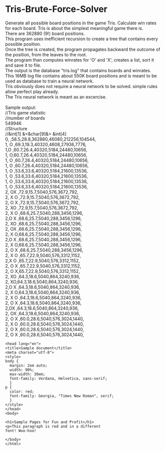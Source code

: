 # Tris-Brute-Force-Solver
Generate all possible board positions in the game Tris. Calculate win rates for each board.
Tris is about the simplest meaningful game there is.\
There are 362880 (9!) board positions.\
This program uses inefficient recursion to create a tree that contains every possible position.\
Once the tree is created, the program propagates backward the outcome of the position, from the leaves to the root.\
The program than computes winrates for 'O' and 'X', creates a list, sort it and save it to file.\
The output is the database "tris.log" that contains boards and winrates.\
This 16MB log file contains about 550K board positions and is meant to be used as database to train a neural network.\
Tris obviously does not require a neural network to be solved. simple rules allow perfect play already.\
The Tris neural network is meant as an excercise.\
\
Sample output:\
//Tris game statistic\
//number of boards\
549946\
//Structure\
//&int[1] &<&char[9]&> &int[4]\
0,         ,58.5,28.8,362880,46080,212256,104544,\
1,    O    ,69.3,19.3,40320,4608,27936,7776,\
1,O        ,60.7,26.4,40320,5184,24480,10656,\
1,        O,60.7,26.4,40320,5184,24480,10656,\
1,      O  ,60.7,26.4,40320,5184,24480,10656,\
1,  O      ,60.7,26.4,40320,5184,24480,10656,\
1,     O   ,53.6,33.6,40320,5184,21600,13536,\
1,   O     ,53.6,33.6,40320,5184,21600,13536,\
1,       O ,53.6,33.6,40320,5184,21600,13536,\
1, O       ,53.6,33.6,40320,5184,21600,13536,\
2,    OX   ,72.9,15.7,5040,576,3672,792,\
2, X  O    ,72.9,15.7,5040,576,3672,792,\
2,    O  X ,72.9,15.7,5040,576,3672,792,\
2,   XO    ,72.9,15.7,5040,576,3672,792,\
2, X    O  ,68.6,25.7,5040,288,3456,1296,\
2,O      X ,68.6,25.7,5040,288,3456,1296,\
2,     XO  ,68.6,25.7,5040,288,3456,1296,\
2,  OX     ,68.6,25.7,5040,288,3456,1296,\
2,   X    O,68.6,25.7,5040,288,3456,1296,\
2,O    X   ,68.6,25.7,5040,288,3456,1296,\
2, X      O,68.6,25.7,5040,288,3456,1296,\
2,  O    X ,68.6,25.7,5040,288,3456,1296,\
2,  X O    ,65.7,22.9,5040,576,3312,1152,\
2,X   O    ,65.7,22.9,5040,576,3312,1152,\
2,    O X  ,65.7,22.9,5040,576,3312,1152,\
2,    O   X,65.7,22.9,5040,576,3312,1152,\
2, XO      ,64.3,18.6,5040,864,3240,936,\
2,       XO,64.3,18.6,5040,864,3240,936,\
2,O  X     ,64.3,18.6,5040,864,3240,936,\
2,     X  O,64.3,18.6,5040,864,3240,936,\
2,   X  O  ,64.3,18.6,5040,864,3240,936,\
2,  O  X   ,64.3,18.6,5040,864,3240,936,\
2,OX       ,64.3,18.6,5040,864,3240,936,\
2,      OX ,64.3,18.6,5040,864,3240,936,\
2, O X     ,60.0,28.6,5040,576,3024,1440,\
2, X   O   ,60.0,28.6,5040,576,3024,1440,\
2,     O X ,60.0,28.6,5040,576,3024,1440,\
2,   O   X ,60.0,28.6,5040,576,3024,1440,

<!DOCTYPE html>
    <head lang="en">
    <title>Sample document</title>
    <meta charset="utf-8">
    <style>
    body {
      margin: 2em auto;
      width: 90%;
      max-width: 30em;
      font-family: Verdana, Helvetica, sans-serif;
      }
    p {
      color: red;
      font-family: Georgia, "Times New Roman", serif;
      }
    </style>
    </head>
    <body>
    
    <h1>Sample Pages for Fun and Profit</h1>
    <p>This paragraph is red and in a different
    font! Woo-hoo!
    
    </body>
    </html>
